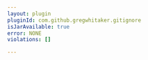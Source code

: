 ```yaml
---
layout: plugin
pluginId: com.github.gregwhitaker.gitignore
isJarAvailable: true
error: NONE
violations: []

---
```

